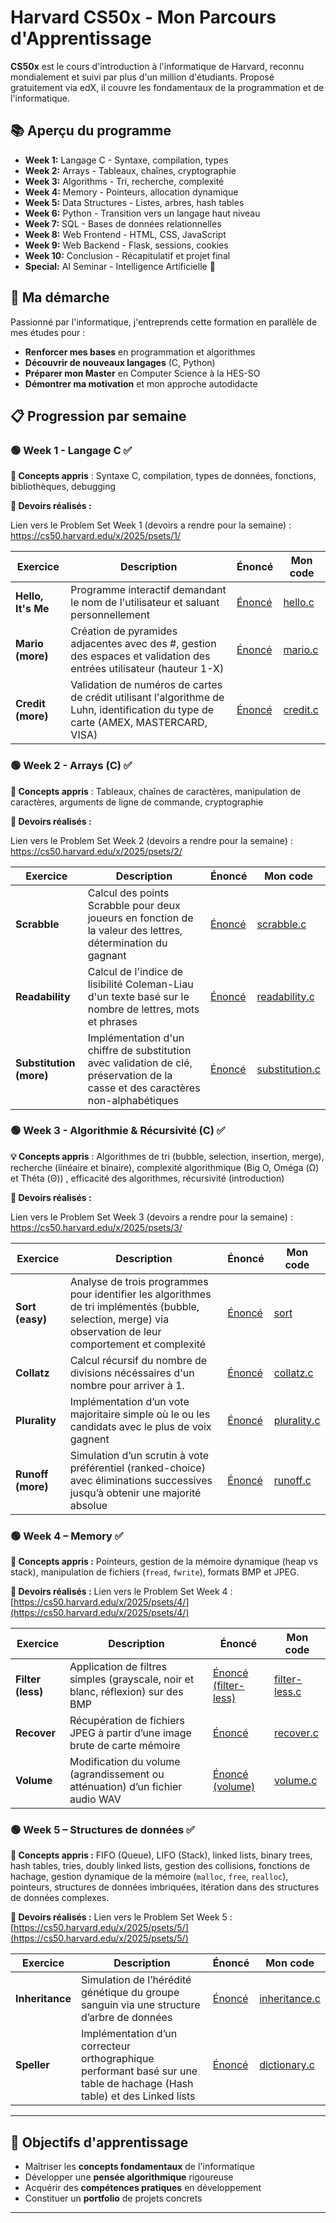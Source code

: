 # Harvard CS50x - Mon Parcours d'Apprentissage

**CS50x** est le cours d'introduction à l'informatique de Harvard, reconnu mondialement et suivi par plus d'un million d'étudiants. Proposé gratuitement via edX, il couvre les fondamentaux de la programmation et de l'informatique.

## 📚 Aperçu du programme
- **Week 1:** Langage C - Syntaxe, compilation, types
- **Week 2:** Arrays - Tableaux, chaînes, cryptographie  
- **Week 3:** Algorithms - Tri, recherche, complexité
- **Week 4:** Memory - Pointeurs, allocation dynamique
- **Week 5:** Data Structures - Listes, arbres, hash tables
- **Week 6:** Python - Transition vers un langage haut niveau
- **Week 7:** SQL - Bases de données relationnelles
- **Week 8:** Web Frontend - HTML, CSS, JavaScript
- **Week 9:** Web Backend - Flask, sessions, cookies
- **Week 10:** Conclusion - Récapitulatif et projet final
- **Special:** AI Seminar - Intelligence Artificielle 🤖

## 🎯 Ma démarche
Passionné par l'informatique, j'entreprends cette formation en parallèle de mes études pour :
- **Renforcer mes bases** en programmation et algorithmes
- **Découvrir de nouveaux langages** (C, Python)
- **Préparer mon Master** en Computer Science à la HES-SO
- **Démontrer ma motivation** et mon approche autodidacte

## 📋 Progression par semaine

### 🟢 Week 1 - Langage C ✅
**🔧 Concepts appris** : Syntaxe C, compilation, types de données, fonctions, bibliothèques, debugging

**📝 Devoirs réalisés :**

Lien vers le Problem Set Week 1 (devoirs a rendre pour la semaine) : https://cs50.harvard.edu/x/2025/psets/1/

| Exercice | Description | Énoncé | Mon code |
|----------|-------------|-------|----------|
| **Hello, It's Me** | Programme interactif demandant le nom de l'utilisateur et saluant personnellement | [Énoncé](https://cs50.harvard.edu/x/2025/psets/1/me/) | [hello.c](https://github.com/K-sel/harvard-cs50/blob/main/week1/hello.c) |
| **Mario (more)** | Création de pyramides adjacentes avec des #, gestion des espaces et validation des entrées utilisateur (hauteur 1-X) | [Énoncé](https://cs50.harvard.edu/x/2025/psets/1/mario/more/) | [mario.c](https://github.com/K-sel/harvard-cs50/blob/main/week1/mario.c) |
| **Credit (more)** | Validation de numéros de cartes de crédit utilisant l'algorithme de Luhn, identification du type de carte (AMEX, MASTERCARD, VISA) | [Énoncé](https://cs50.harvard.edu/x/2025/psets/1/credit/) | [credit.c](https://github.com/K-sel/harvard-cs50/blob/main/week1/credit.c) |

### 🟢 Week 2 - Arrays (C) ✅
**🔧 Concepts appris** : Tableaux, chaînes de caractères, manipulation de caractères, arguments de ligne de commande, cryptographie

**📝 Devoirs réalisés :**

Lien vers le Problem Set Week 2 (devoirs a rendre pour la semaine) : https://cs50.harvard.edu/x/2025/psets/2/

| Exercice | Description | Énoncé | Mon code |
|----------|-------------|-------|----------|
| **Scrabble** | Calcul des points Scrabble pour deux joueurs en fonction de la valeur des lettres, détermination du gagnant | [Énoncé](https://cs50.harvard.edu/x/2025/psets/2/scrabble/) | [scrabble.c](https://github.com/K-sel/harvard-cs50/blob/main/week2/scrabble.c) |
| **Readability** | Calcul de l'indice de lisibilité Coleman-Liau d'un texte basé sur le nombre de lettres, mots et phrases | [Énoncé](https://cs50.harvard.edu/x/2025/psets/2/readability/) | [readability.c](https://github.com/K-sel/harvard-cs50/blob/main/week2/readability.c) |
| **Substitution (more)** | Implémentation d'un chiffre de substitution avec validation de clé, préservation de la casse et des caractères non-alphabétiques | [Énoncé](https://cs50.harvard.edu/x/2025/psets/2/substitution/) | [substitution.c](https://github.com/K-sel/harvard-cs50/blob/main/week2/substitution.c) |

### 🟢 Week 3 - Algorithmie & Récursivité (C) ✅
**💡 Concepts appris** : Algorithmes de tri (bubble, selection, insertion, merge), recherche (linéaire et binaire), complexité algorithmique (Big O, Oméga (Ω) et Théta (Θ)) , efficacité des algorithmes, récursivité (introduction)

**📝 Devoirs réalisés :**

Lien vers le Problem Set Week 3 (devoirs a rendre pour la semaine) : https://cs50.harvard.edu/x/2025/psets/3/

| Exercice | Description | Énoncé | Mon code |
|----------|-------------|-------|----------|
| **Sort (easy)** | Analyse de trois programmes pour identifier les algorithmes de tri implémentés (bubble, selection, merge) via observation de leur comportement et complexité  | [Énoncé](https://cs50.harvard.edu/x/2025/psets/3/sort/) | [sort](https://github.com/K-sel/harvard-cs50/blob/main/week3/sort/) |
| **Collatz** | Calcul récursif du nombre de divisions nécéssaires d'un nombre pour arriver à 1. | [Énoncé](https://cs50.harvard.edu/x/2025/shorts/recursion/) | [collatz.c](https://github.com/K-sel/harvard-cs50/blob/main/week3/collatz.c) |
| **Plurality** | Implémentation d’un vote majoritaire simple où le ou les candidats avec le plus de voix gagnent	 | [Énoncé](https://cs50.harvard.edu/x/2025/psets/3/plurality/) | [plurality.c](https://github.com/K-sel/harvard-cs50/blob/main/week3/plurality.c) |
| **Runoff (more)** | Simulation d’un scrutin à vote préférentiel (ranked-choice) avec éliminations successives jusqu’à obtenir une majorité absolue | [Énoncé](https://cs50.harvard.edu/x/2025/psets/3/runoff/) | [runoff.c](https://github.com/K-sel/harvard-cs50/blob/main/week3/runoff.c) |

### 🟢 Week 4 – Memory ✅

**🔧 Concepts appris :** Pointeurs, gestion de la mémoire dynamique (heap vs stack), manipulation de fichiers (`fread`, `fwrite`), formats BMP et JPEG.

**📝 Devoirs réalisés :**
Lien vers le Problem Set Week 4 : [https://cs50.harvard.edu/x/2025/psets/4/](https://cs50.harvard.edu/x/2025/psets/4/)

| Exercice          | Description                                                                      | Énoncé                                                                                               | Mon code                                                                             |
| ----------------- | -------------------------------------------------------------------------------- | ---------------------------------------------------------------------------------------------------- | ------------------------------------------------------------------------------------ |
| **Filter (less)** | Application de filtres simples (grayscale, noir et blanc, réflexion) sur des BMP | [Énoncé (filter-less)](https://cs50.harvard.edu/x/2025/psets/4/filter/less/)  | [filter-less.c](https://github.com/K-sel/harvard-cs50/blob/main/week4/filter-less/helpers.c) |
| **Recover**       | Récupération de fichiers JPEG à partir d’une image brute de carte mémoire        | [Énoncé](https://cs50.harvard.edu/x/2025/psets/4/recover/)                    | [recover.c](https://github.com/K-sel/harvard-cs50/blob/main/week4/recover/recover.c)         |
| **Volume**        | Modification du volume (agrandissement ou atténuation) d’un fichier audio WAV    | [Énoncé (volume)](https://cs50.harvard.edu/x/2025/psets/4/volume/)            | [volume.c](https://github.com/K-sel/harvard-cs50/blob/main/week4/volume/volume.c)           |


### 🟢 Week 5 – Structures de données ✅

**🧠 Concepts appris :** FIFO (Queue), LIFO (Stack), linked lists, binary trees, hash tables, tries, doubly linked lists, gestion des collisions, fonctions de hachage, gestion dynamique de la mémoire (`malloc`, `free`, `realloc`), pointeurs, structures de données imbriquées, itération dans des structures de données complexes.

**📝 Devoirs réalisés :**
Lien vers le Problem Set Week 5 : [https://cs50.harvard.edu/x/2025/psets/5/](https://cs50.harvard.edu/x/2025/psets/5/)

| Exercice        | Description                                                                                | Énoncé                                                     | Mon code                                                                                         |
| --------------- | ------------------------------------------------------------------------------------------ | ---------------------------------------------------------- | ------------------------------------------------------------------------------------------------ |
| **Inheritance** | Simulation de l’hérédité génétique du groupe sanguin via une structure d’arbre de données  | [Énoncé](https://cs50.harvard.edu/x/2025/psets/5/inheritance)          | [inheritance.c](https://github.com/K-sel/harvard-cs50/blob/main/week5/inheritance/inheritance.c) |
| **Speller**     | Implémentation d’un correcteur orthographique performant basé sur une table de hachage (Hash table) et des Linked lists | [Énoncé](https://cs50.harvard.edu/x/2025/psets/5/speller/) | [dictionary.c](https://github.com/K-sel/harvard-cs50/blob/main/week5/speller/dictionary.c)       |



---



## 🚀 Objectifs d'apprentissage
- Maîtriser les **concepts fondamentaux** de l'informatique
- Développer une **pensée algorithmique** rigoureuse  
- Acquérir des **compétences pratiques** en développement
- Constituer un **portfolio** de projets concrets

---
